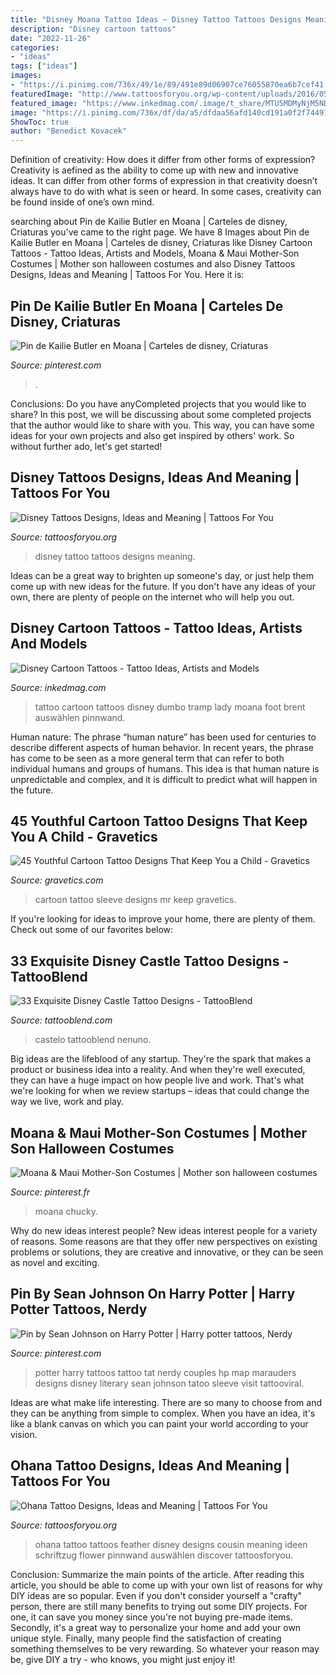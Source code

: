 ```yaml
---
title: "Disney Moana Tattoo Ideas ~ Disney Tattoo Tattoos Designs Meaning"
description: "Disney cartoon tattoos"
date: "2022-11-26"
categories:
- "ideas"
tags: ["ideas"]
images:
- "https://i.pinimg.com/736x/49/1e/89/491e89d06907ce76055870ea6b7cef41.jpg"
featuredImage: "http://www.tattoosforyou.org/wp-content/uploads/2016/05/Disney-Tattoo.jpg"
featured_image: "https://www.inkedmag.com/.image/t_share/MTU5MDMyNjM5NDgyMzA4MjQ1/6-dumbo-foot-tattoo-by-brent-olsen.jpg"
image: "https://i.pinimg.com/736x/df/da/a5/dfdaa56afd140cd191a0f2f744974030--painting-art-te-ka-moana.jpg"
ShowToc: true
author: "Benedict Kovacek"
---
```



Definition of creativity: How does it differ from other forms of expression?
Creativity is aefined as the ability to come up with new and innovative ideas. It can differ from other forms of expression in that creativity doesn’t always have to do with what is seen or heard. In some cases, creativity can be found inside of one’s own mind.

	

		
searching about Pin de Kailie Butler en Moana | Carteles de disney, Criaturas you've came to the right page. We have 8 Images about Pin de Kailie Butler en Moana | Carteles de disney, Criaturas like Disney Cartoon Tattoos - Tattoo Ideas, Artists and Models, Moana &amp; Maui Mother-Son Costumes | Mother son halloween costumes and also Disney Tattoos Designs, Ideas and Meaning | Tattoos For You. Here it is:
		
    
## Pin De Kailie Butler En Moana | Carteles De Disney, Criaturas

<img loading=lazy src="https://i.pinimg.com/736x/df/da/a5/dfdaa56afd140cd191a0f2f744974030--painting-art-te-ka-moana.jpg" onerror="this.onerror=null;this.src='https://tse2.mm.bing.net/th?id=OIP.eomiNssUu2y3h-hN-XPF_gHaKU&amp;pid=15.1';" alt="Pin de Kailie Butler en Moana | Carteles de disney, Criaturas">

_Source: pinterest.com_

>. 

	

Conclusions: Do you have anyCompleted projects that you would like to share?
In this post, we will be discussing about some completed projects that the author would like to share with you. This way, you can have some ideas for your own projects and also get inspired by others' work. So without further ado, let's get started!

    
## Disney Tattoos Designs, Ideas And Meaning | Tattoos For You

<img loading=lazy src="http://www.tattoosforyou.org/wp-content/uploads/2016/05/Disney-Tattoo.jpg" onerror="this.onerror=null;this.src='https://tse1.mm.bing.net/th?id=OIP.4ScBI3DN8JujN7p9mCGYlQHaJ3&amp;pid=15.1';" alt="Disney Tattoos Designs, Ideas and Meaning | Tattoos For You">

_Source: tattoosforyou.org_

>disney tattoo tattoos designs meaning. 

	

Ideas can be a great way to brighten up someone's day, or just help them come up with new ideas for the future. If you don't have any ideas of your own, there are plenty of people on the internet who will help you out.

    
## Disney Cartoon Tattoos - Tattoo Ideas, Artists And Models

<img loading=lazy src="https://www.inkedmag.com/.image/t_share/MTU5MDMyNjM5NDgyMzA4MjQ1/6-dumbo-foot-tattoo-by-brent-olsen.jpg" onerror="this.onerror=null;this.src='https://tse4.mm.bing.net/th?id=OIP.w2kYvaadXzucY0YbZ5JqBAHaLm&amp;pid=15.1';" alt="Disney Cartoon Tattoos - Tattoo Ideas, Artists and Models">

_Source: inkedmag.com_

>tattoo cartoon tattoos disney dumbo tramp lady moana foot brent auswählen pinnwand. 

	

Human nature:
The phrase “human nature” has been used for centuries to describe different aspects of human behavior. In recent years, the phrase has come to be seen as a more general term that can refer to both individual humans and groups of humans. This idea is that human nature is unpredictable and complex, and it is difficult to predict what will happen in the future.

    
## 45 Youthful Cartoon Tattoo Designs That Keep You A Child - Gravetics

<img loading=lazy src="https://www.gravetics.com/wp-content/uploads/2017/07/Mr.-Diamond-Cartoon-Tattoo-On-Half-Sleeve.jpg" onerror="this.onerror=null;this.src='https://tse2.mm.bing.net/th?id=OIP.2P9Hbihis5yWyVlkP0vz1AHaKJ&amp;pid=15.1';" alt="45 Youthful Cartoon Tattoo Designs That Keep You a Child - Gravetics">

_Source: gravetics.com_

>cartoon tattoo sleeve designs mr keep gravetics. 

	

If you're looking for ideas to improve your home, there are plenty of them. Check out some of our favorites below: 

    
## 33 Exquisite Disney Castle Tattoo Designs - TattooBlend

<img loading=lazy src="https://tattooblend.com/wp-content/uploads/2016/03/disney-castle-tattoo-design.jpg" onerror="this.onerror=null;this.src='https://tse3.mm.bing.net/th?id=OIP.Nv6uwJDMM7uwuRHL7dTyUgHaHY&amp;pid=15.1';" alt="33 Exquisite Disney Castle Tattoo Designs - TattooBlend">

_Source: tattooblend.com_

>castelo tattooblend nenuno. 

	

Big ideas are the lifeblood of any startup. They're the spark that makes a product or business idea into a reality. And when they're well executed, they can have a huge impact on how people live and work. That's what we're looking for when we review startups – ideas that could change the way we live, work and play.

    
## Moana &amp; Maui Mother-Son Costumes | Mother Son Halloween Costumes

<img loading=lazy src="https://i.pinimg.com/736x/49/1e/89/491e89d06907ce76055870ea6b7cef41.jpg" onerror="this.onerror=null;this.src='https://tse1.mm.bing.net/th?id=OIP.HOe0UiyWj-ItMREgfSRO9wHaHa&amp;pid=15.1';" alt="Moana &amp; Maui Mother-Son Costumes | Mother son halloween costumes">

_Source: pinterest.fr_

>moana chucky. 

	

Why do new ideas interest people?
New ideas interest people for a variety of reasons. Some reasons are that they offer new perspectives on existing problems or solutions, they are creative and innovative, or they can be seen as novel and exciting.

    
## Pin By Sean Johnson On Harry Potter | Harry Potter Tattoos, Nerdy

<img loading=lazy src="https://i.pinimg.com/736x/88/d8/16/88d816b720525588adae6ffb6f43c3a7--marauders-map-brea.jpg" onerror="this.onerror=null;this.src='https://tse1.mm.bing.net/th?id=OIP.B5Co057F_FrDGh4zsIm59wDhEs&amp;pid=15.1';" alt="Pin by Sean Johnson on Harry Potter | Harry potter tattoos, Nerdy">

_Source: pinterest.com_

>potter harry tattoos tattoo tat nerdy couples hp map marauders designs disney literary sean johnson tatoo sleeve visit tattooviral. 

	

Ideas are what make life interesting. There are so many to choose from and they can be anything from simple to complex. When you have an idea, it's like a blank canvas on which you can paint your world according to your vision.

    
## Ohana Tattoo Designs, Ideas And Meaning | Tattoos For You

<img loading=lazy src="http://www.tattoosforyou.org/wp-content/uploads/2017/08/Ohana-Tattoo-Photos.jpg" onerror="this.onerror=null;this.src='https://tse4.mm.bing.net/th?id=OIP.r_wdhR--rHAESyTqiwa19gHaKk&amp;pid=15.1';" alt="Ohana Tattoo Designs, Ideas and Meaning | Tattoos For You">

_Source: tattoosforyou.org_

>ohana tattoo tattoos feather disney designs cousin meaning ideen schriftzug flower pinnwand auswählen discover tattoosforyou. 

	

Conclusion: Summarize the main points of the article.
After reading this article, you should be able to come up with your own list of reasons for why DIY ideas are so popular. Even if you don't consider yourself a "crafty" person, there are still many benefits to trying out some DIY projects. For one, it can save you money since you're not buying pre-made items. Secondly, it's a great way to personalize your home and add your own unique style. Finally, many people find the satisfaction of creating something themselves to be very rewarding. So whatever your reason may be, give DIY a try - who knows, you might just enjoy it!

